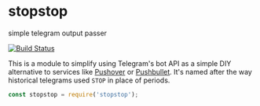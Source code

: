 # stopstop
simple telegram output passer

[![Build Status](https://travis-ci.org/stawberri/stopstop.svg?branch=master)](https://travis-ci.org/stawberri/stopstop)

This is a module to simplify using Telegram's bot API as a simple DIY alternative to services like [Pushover](https://pushover.net/) or [Pushbullet](https://pushbullet.com/). It's named after the way historical telegrams used `STOP` in place of periods.

```javascript
const stopstop = require('stopstop');
```

<!-- START doctoc -->
<!-- END doctoc -->

